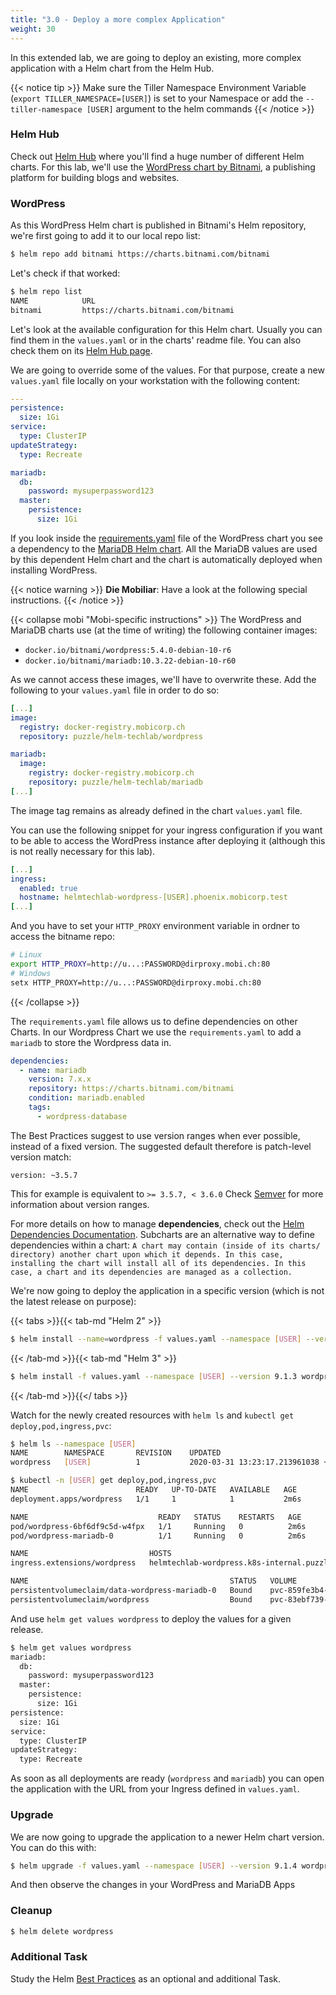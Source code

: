 ```yaml
---
title: "3.0 - Deploy a more complex Application"
weight: 30
---
```


In this extended lab, we are going to deploy an existing, more complex application with a Helm chart from the Helm Hub.

{{< notice tip >}}
Make sure the Tiller Namespace Environment Variable (`export TILLER_NAMESPACE=[USER]`) is set to your Namespace or add the `--tiller-namespace [USER]` argument to the helm commands
{{< /notice >}}

### Helm Hub

Check out [Helm Hub](https://hub.helm.sh/) where you'll find a huge number of different Helm charts. For this lab, we'll use the [WordPress chart by Bitnami](https://hub.helm.sh/charts/bitnami/wordpress), a publishing platform for building blogs and websites.


### WordPress

As this WordPress Helm chart is published in Bitnami's Helm repository, we're first going to add it to our local repo list:

```bash
$ helm repo add bitnami https://charts.bitnami.com/bitnami
```

Let's check if that worked:

```bash
$ helm repo list
NAME           	URL                                              
bitnami         https://charts.bitnami.com/bitnami 
```

Let's look at the available configuration for this Helm chart. Usually you can find them in the `values.yaml` or in the charts' readme file. You can also check them on its [Helm Hub page](https://hub.helm.sh/charts/bitnami/wordpress).

We are going to override some of the values. For that purpose, create a new `values.yaml` file locally on your workstation with the following content:

```yaml
---
persistence:
  size: 1Gi
service:
  type: ClusterIP
updateStrategy: 
  type: Recreate

mariadb:
  db:
    password: mysuperpassword123
  master:
    persistence:
      size: 1Gi
```

If you look inside the [requirements.yaml](https://github.com/bitnami/charts/blob/master/bitnami/wordpress/requirements.yaml) file of the WordPress chart you see a dependency to the [MariaDB Helm chart](https://github.com/bitnami/charts/tree/master/bitnami/mariadb). All the MariaDB values are used by this dependent Helm chart and the chart is automatically deployed when installing WordPress.



{{< notice warning >}}
**Die Mobiliar**: Have a look at the following special instructions.
{{< /notice >}}

{{< collapse mobi "Mobi-specific instructions" >}}
The WordPress and MariaDB charts use (at the time of writing) the following container images:

* `docker.io/bitnami/wordpress:5.4.0-debian-10-r6`
* `docker.io/bitnami/mariadb:10.3.22-debian-10-r60 `

As we cannot access these images, we'll have to overwrite these. Add the following to your `values.yaml` file in order to do so:

```yaml
[...]
image:
  registry: docker-registry.mobicorp.ch
  repository: puzzle/helm-techlab/wordpress

mariadb:
  image:
    registry: docker-registry.mobicorp.ch
    repository: puzzle/helm-techlab/mariadb
[...]
```

The image tag remains as already defined in the chart `values.yaml` file.

You can use the following snippet for your ingress configuration if you want to be able to access the WordPress instance after deploying it (although this is not really necessary for this lab).

```yaml
[...]
ingress:
  enabled: true
  hostname: helmtechlab-wordpress-[USER].phoenix.mobicorp.test
[...]
```

And you have to set your `HTTP_PROXY` environment variable in ordner to access the bitname repo:

```bash
# Linux
export HTTP_PROXY=http://u...:PASSWORD@dirproxy.mobi.ch:80
# Windows 
setx HTTP_PROXY=http://u...:PASSWORD@dirproxy.mobi.ch:80
``` 

{{< /collapse >}}

The `requirements.yaml` file allows us to define dependencies on other Charts. In our Wordpress Chart we use the `requirements.yaml` to add a `mariadb` to store the Wordpress data in.
```yaml
dependencies:
  - name: mariadb
    version: 7.x.x
    repository: https://charts.bitnami.com/bitnami
    condition: mariadb.enabled
    tags:
      - wordpress-database
```
The Best Practices suggest to use version ranges when ever possible, instead of a fixed version.
The suggested default therefore is patch-level version match:

```
version: ~3.5.7 
```
This for example is equivalent to `>= 3.5.7, < 3.6.0`
Check [Semver](https://github.com/Masterminds/semver#checking-version-constraints) for more information about version ranges.

For more details on how to manage **dependencies**, check out the [Helm Dependencies Documentation](https://v2.helm.sh/docs/charts/#chart-dependencies). 
Subcharts are an alternative way to define dependencies within a chart: `A chart may contain (inside of its charts/ directory) another chart upon which it depends. In this case, installing the chart will install all of its dependencies. In this case, a chart and its dependencies are managed as a collection.`

We're now going to deploy the application in a specific version (which is not the latest release on purpose):

{{< tabs >}}{{< tab-md "Helm 2" >}}
```bash
$ helm install --name=wordpress -f values.yaml --namespace [USER] --version 9.1.3 bitnami/wordpress
```
{{< /tab-md >}}{{< tab-md "Helm 3" >}}
```bash
$ helm install -f values.yaml --namespace [USER] --version 9.1.3 wordpress bitnami/wordpress
```
{{< /tab-md >}}{{</ tabs >}}

Watch for the newly created resources with `helm ls` and `kubectl get deploy,pod,ingress,pvc`:

```bash
$ helm ls --namespace [USER]                                                            
NAME     	NAMESPACE      	REVISION	UPDATED                                 	STATUS  	CHART          	APP VERSION
wordpress	[USER]        	1       	2020-03-31 13:23:17.213961038 +0200 CEST	deployed	wordpress-9.0.4	5.3.2
```

```bash
$ kubectl -n [USER] get deploy,pod,ingress,pvc
NAME                        READY   UP-TO-DATE   AVAILABLE   AGE
deployment.apps/wordpress   1/1     1            1           2m6s

NAME                             READY   STATUS    RESTARTS   AGE
pod/wordpress-6bf6df9c5d-w4fpx   1/1     Running   0          2m6s
pod/wordpress-mariadb-0          1/1     Running   0          2m6s

NAME                           HOSTS                                          ADDRESS       PORTS   AGE
ingress.extensions/wordpress   helmtechlab-wordpress.k8s-internal.puzzle.ch   10.100.1.10   80      2m6s

NAME                                             STATUS   VOLUME                                     CAPACITY   ACCESS MODES   STORAGECLASS            AGE
persistentvolumeclaim/data-wordpress-mariadb-0   Bound    pvc-859fe3b4-b598-4f86-b7ed-a3a183f700fd   1Gi        RWO            cloudscale-volume-ssd   2m6s
persistentvolumeclaim/wordpress                  Bound    pvc-83ebf739-0b0e-45a2-936e-e925141a0d35   1Gi        RWO            cloudscale-volume-ssd   2m7s
```

And use `helm get values wordpress` to deploy the values for a given release.

```bash
$ helm get values wordpress
mariadb:
  db:
    password: mysuperpassword123
  master:
    persistence:
      size: 1Gi
persistence:
  size: 1Gi
service:
  type: ClusterIP
updateStrategy:
  type: Recreate

```

As soon as all deployments are ready (`wordpress` and `mariadb`) you can open the application with the URL from your Ingress defined in `values.yaml`.


### Upgrade

We are now going to upgrade the application to a newer Helm chart version. You can do this with:

```bash
$ helm upgrade -f values.yaml --namespace [USER] --version 9.1.4 wordpress bitnami/wordpress
```

And then observe the changes in your WordPress and MariaDB Apps


### Cleanup

```bash
$ helm delete wordpress
```

### Additional Task

Study the Helm [Best Practices](https://v2.helm.sh/docs/chart_best_practices/#the-chart-best-practices-guide) as an optional and additional Task.
